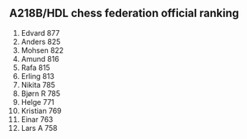 A218B/HDL chess federation official ranking
-------------------------------------------
1.	Edvard		877
2.	Anders		825
3.	Mohsen		822
4.	Amund		816
5.	Rafa		815
6.	Erling		813
7.	Nikita		785
8.	Bjørn R		785
9.	Helge		771
10.	Kristian	769
11.	Einar		763
12.	Lars A		758
